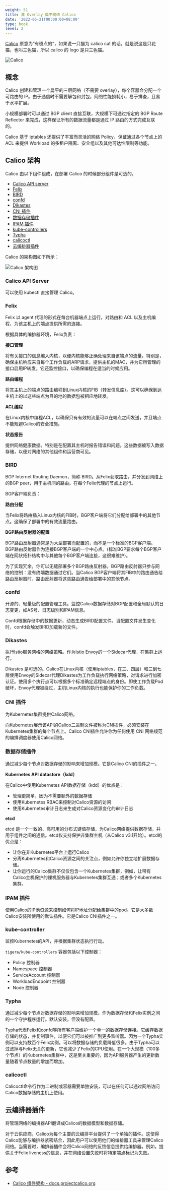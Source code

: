 ```yaml
---
weight: 51
title: 非 Overlay 扁平网络 Calico
date: '2022-05-21T00:00:00+08:00'
type: book
level: 2
---
```


[Calico](https://www.projectcalico.org/) 原意为”有斑点的“，如果说一只猫为 calico cat 的话，就是说这是只花猫，也叫三色猫，所以 calico 的 logo 是只三色猫。

![Calico](../../images/006tNc79gy1fz65bt7ieej30c90bsgn2.jpg "Calico logo")

## 概念

Calico 创建和管理一个扁平的三层网络（不需要 overlay），每个容器会分配一个可路由的 IP。由于通信时不需要解包和封包，网络性能损耗小，易于排查，且易于水平扩展。

小规模部署时可以通过 BGP client 直接互联，大规模下可通过指定的 BGP Route Reflector 来完成，这样保证所有的数据流量都是通过 IP 路由的方式完成互联的。

Calico 基于 iptables 还提供了丰富而灵活的网络 Policy，保证通过各个节点上的 ACL 来提供 Workload 的多租户隔离、安全组以及其他可达性限制等功能。

## Calico 架构

Calico 由以下组件组成，在部署 Calico 的时候部分组件是可选的。

- [Calico API server](https://projectcalico.docs.tigera.io/reference/architecture/overview#calico-api-server)
- [Felix](https://projectcalico.docs.tigera.io/reference/architecture/overview#felix)
- [BIRD](https://projectcalico.docs.tigera.io/reference/architecture/overview#bird)
- [confd](https://projectcalico.docs.tigera.io/reference/architecture/overview#confd)
- [Dikastes](https://projectcalico.docs.tigera.io/reference/architecture/overview#dikastes)
- [CNI 插件](https://projectcalico.docs.tigera.io/reference/architecture/overview#cni-plugin)
- [数据存储插件](https://projectcalico.docs.tigera.io/reference/architecture/overview#datastore-plugin)
- [IPAM 插件](https://projectcalico.docs.tigera.io/reference/architecture/overview#ipam-plugin)
- [kube-controllers](https://projectcalico.docs.tigera.io/reference/architecture/overview#kube-controllers)
- [Typha](https://projectcalico.docs.tigera.io/reference/architecture/overview#typha)
- [calicoctl](https://projectcalico.docs.tigera.io/reference/architecture/overview#calicoctl)
- [云编排器插件](https://projectcalico.docs.tigera.io/reference/architecture/overview#plugins-for-cloud-orchestrators)

Calico 的架构图如下所示：

![Calico 架构图](../../images/calico-architecture.png "Calico 架构图（图片来自 [Calico 官网](https://projectcalico.docs.tigera.io/reference/architecture/overview)）")

### Calico API Server

可以使用 kubectl 直接管理 Calico。

### Felix

Felix 以 agent 代理的形式在每台机器端点上运行。对路由和 ACL 以及主机编程，为该主机上的端点提供所需的连接。

根据具体的编排器环境，Felix负责：

**接口管理**

将有关接口的信息编入内核，以便内核能够正确处理来自该端点的流量。特别是，确保主机响应来自每个工作负载的ARP请求，提供主机的MAC，并为它所管理的接口启用IP转发。它还监控接口，以确保编程在适当的时候应用。

**路由编程**

将其主机上的端点的路由编程到Linux内核的FIB（转发信息库）。这可以确保到达主机上的以这些端点为目的地的数据包被相应地转发。

**ACL编程**

在Linux内核中编程ACL，以确保只有有效的流量可以在端点之间发送，并且端点不能规避Calico的安全措施。

**状态报告**

提供网络健康数据。特别是在配置其主机时报告错误和问题。这些数据被写入数据存储，以便对网络的其他组件和运营商可见。

### BIRD

BGP Internet Routing Daemon，简称 BIRD。从Felix获取路由，并分发到网络上的BGP peer，用于主机间的路由。在每个Felix代理的节点上运行。

BGP客户端负责：

**路由分配**

当Felix将路由插入Linux内核的FIB时，BGP客户端将它们分配给部署中的其他节点。这确保了部署中的有效流量路由。

**BGP路由反射器的配置**

BGP路由反射器通常是为大型部署而配置的，而不是一个标准的BGP客户端。BGP路由反射器作为连接BGP客户端的一个中心点。(标准BGP要求每个BGP客户端在网状拓扑结构中与其他每个BGP客户端连接，这很难维护)。

为了实现冗余，你可以无缝部署多个BGP路由反射器。BGP路由反射器只参与网络的控制：没有终端数据通过它们。当Calico BGP客户端将其FIB中的路由通告给路由反射器时，路由反射器将这些路由通告给部署中的其他节点。

### confd

开源的、轻量级的配置管理工具。监控Calico数据存储对BGP配置和全局默认的日志变更，如AS号、日志级别和IPAM信息。

Confd根据存储中的数据更新，动态生成BIRD配置文件。当配置文件发生变化时，confd会触发BIRD加载新的文件。

### Dikastes

执行Istio服务网格的网络策略。作为Istio Envoy的一个Sidecar代理，在集群上运行。

Dikastes 是可选的。Calico在Linux内核（使用iptables，在三、四层）和三到七层使用Envoy的Sidecar代理Dikastes为工作负载执行网络策略，对请求进行加密认证。使用多个执行点可以根据多个标准确定远程端点的身份。即使工作负载Pod破坏，Envoy代理被绕过，主机Linux内核的执行也能保护你的工作负载。

### CNI 插件

为Kubernetes集群提供Calico网络。

向Kubernetes展示该API的Calico二进制文件被称为CNI插件，必须安装在Kubernetes集群的每个节点上。Calico CNI插件允许你为任何使用 CNI  网络规范的编排调度器使用Calico网络。

### 数据存储插件

通过减少每个节点对数据存储的影响来增加规模。它是Calico CNI的插件之一。

**Kubernetes API datastore（kdd）**

在Calico中使用Kubernetes API数据存储（kdd）的优点是：

- 管理更简单，因为不需要额外的数据存储
- 使用Kubernetes RBAC来控制对Calico资源的访问
- 使用Kubernetes审计日志来生成对Calico资源变化的审计日志

**etcd**

etcd 是一个一致的、高可用的分布式键值存储，为Calico网络提供数据存储，并用于组件之间的通信。etcd仅支持保护非集群主机（从Calico v3.1开始）。etcd的优点是：

- 让你在非Kubernetes平台上运行Calico
- 分离Kubernetes和Calico资源之间的关注点，例如允许你独立地扩展数据存储。
- 让你运行的Calico集群不仅仅包含一个Kubernetes集群，例如，让带有Calico主机保护的裸机服务器与Kubernetes集群互通；或者多个Kubernetes集群。

### IPAM 插件

使用Calico的IP池资源来控制如何将IP地址分配给集群中的pod。它是大多数Calico安装所使用的默认插件。它是Calico CNI插件之一。

### kube-controller

监控Kubernetes的API，并根据集群状态执行行动。

`tigera/kube-controllers` 容器包括以下控制器：

- Policy 控制器
- Namespace 控制器
- ServiceAccount 控制器
- WorkloadEndpoint 控制器
- Node 控制器

### Typha

通过减少每个节点对数据存储的影响来增加规模。作为数据存储和Felix实例之间的一个守护程序运行。默认安装，但没有配置。

Typha代表Felix和confd等所有客户端维护一个单一的数据存储连接。它缓存数据存储的状态，并复制事件，以便它们可以被推广到更多监听器。因为一个Typha实例可以支持数百个Felix实例，可以将数据存储的负载降低很多。由于Typha可以过滤掉与Felix无关的更新，它也减少了Felix的CPU使用。在一个大规模（100多个节点）的Kubernetes集群中，这是至关重要的，因为API服务器产生的更新数量随着节点数量的增加而增加。

### calicoctl

Calicoctl命令行作为二进制或容器需要单独安装，可以在任何可以通过网络访问Calico数据存储的主机上使用。

## 云编排器插件

将管理网络的编排器API翻译成Calico的数据模型和数据存储。

对于云供应商，Calico为每个主要的云编排平台提供了一个单独的插件。这使得Calico能够与编排器紧密结合，因此用户可以使用他们的编排器工具来管理Calico网络。当需要时，编排器插件会将Calico网络的反馈信息提供给编排器。例如，提供关于Felix liveness的信息，并在网络设置失败时将特定端点标记为失败。

## 参考

- [Calico 组件架构 - docs.projectcalico.org](https://projectcalico.docs.tigera.io/reference/architecture/overview)